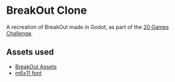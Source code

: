 # BreakOut Clone

A recreation of BreakOut made in Godot, as part of the [20 Games Challenge](https://20_games_challenge.gitlab.io/).

## Assets used

- [BreakOut Assets](https://megacrash.itch.io/breakout-assets)
- [m6x11 font](https://managore.itch.io/m6x11)
